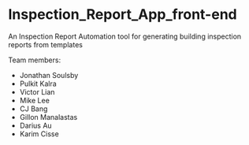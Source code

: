# Inspection_Report_App_front-end

An Inspection Report Automation tool for generating building inspection reports from templates

Team members:
- Jonathan Soulsby 
- Pulkit Kalra
- Victor Lian
- Mike Lee
- CJ Bang
- Gillon Manalastas
- Darius Au
- Karim Cisse
